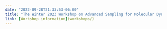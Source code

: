 ```yaml
---
date: "2022-09-28T21:33:53-06:00"
title: "The Winter 2023 Workshop on Advanced Sampling for Molecular Dynamics will be held online"
link: [Workshop information](workshops/)
---
```

